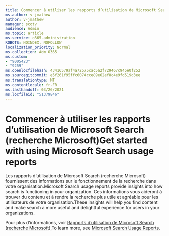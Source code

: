 ```yaml
---
title: Commencer à utiliser les rapports d’utilisation de Microsoft Search (recherche Microsoft)
ms.author: v-jmathew
author: v-jmathew
manager: scotv
audience: Admin
ms.topic: article
ms.service: o365-administration
ROBOTS: NOINDEX, NOFOLLOW
localization_priority: Normal
ms.collection: Adm_O365
ms.custom:
- "9005423"
- "9259"
ms.openlocfilehash: 43416579af4a72575cac5a2f729467c945e0f252
ms.sourcegitcommit: e5f261f95ffc6074cce89e62ef8c4e9fd519d3ee
ms.translationtype: MT
ms.contentlocale: fr-FR
ms.lasthandoff: 03/26/2021
ms.locfileid: "51379846"
---
```

# <a name="get-started-with-using-microsoft-search-usage-reports"></a><span data-ttu-id="cf1f4-102">Commencer à utiliser les rapports d’utilisation de Microsoft Search (recherche Microsoft)</span><span class="sxs-lookup"><span data-stu-id="cf1f4-102">Get started with using Microsoft Search usage reports</span></span>

<span data-ttu-id="cf1f4-103">Les rapports d’utilisation de Microsoft Search (recherche Microsoft) fournissent des informations sur le fonctionnement de la recherche dans votre organisation.</span><span class="sxs-lookup"><span data-stu-id="cf1f4-103">Microsoft Search usage reports provide insights into how search is functioning in your organization.</span></span> <span data-ttu-id="cf1f4-104">Ces informations vous aideront à trouver du contenu et à rendre la recherche plus utile et agréable pour les utilisateurs de votre organisation.</span><span class="sxs-lookup"><span data-stu-id="cf1f4-104">These insights will help you find content and make search a more useful and delightful experience for users in your organizations.</span></span>

<span data-ttu-id="cf1f4-105">Pour plus d’informations, voir [Rapports d’utilisation de Microsoft Search (recherche Microsoft).](https://go.microsoft.com/fwlink/?linkid=2152048)</span><span class="sxs-lookup"><span data-stu-id="cf1f4-105">To learn more, see [Microsoft Search Usage Reports](https://go.microsoft.com/fwlink/?linkid=2152048).</span></span>
